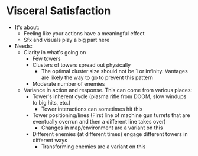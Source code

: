 # Visceral Satisfaction

- It's about:
  - Feeling like your actions have a meaningful effect
  - Sfx and visuals play a big part here
- Needs:
  - Clarity in what's going on
    - Few towers
    - Clusters of towers spread out physically
      - The optimal cluster size should not be 1 or infinity. Vantages are likely the way to go to prevent this pattern
    - Moderate number of enemies
  - Variance in action and response. This can come from various places:
    - Tower's inherent cycle (plasma rifle from DOOM, slow windups to big hits, etc.)
      - Tower interactions can sometimes hit this
    - Tower positioning/lines (First line of machine gun turrets that are eventually overrun and then a different line takes over)
      - Changes in map/environment are a variant on this
    - Different enemies (at different times) engage different towers in different ways
      - Transforming enemies are a variant on this